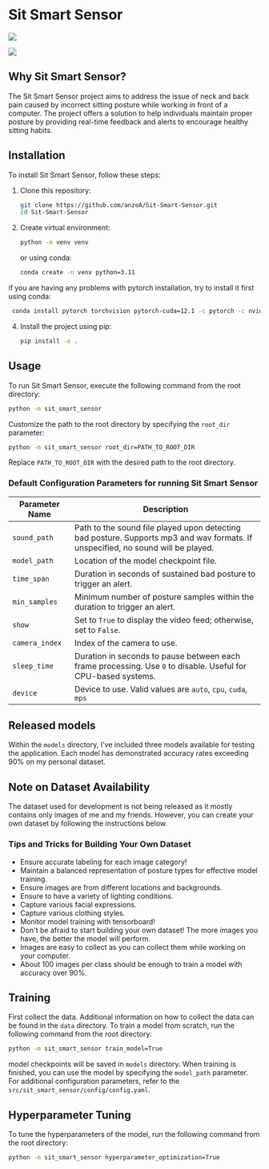 
# Sit Smart Sensor
![](https://github.com/anzeA/Sit-Smart-Sensor/actions/workflows/python-app.yml/badge.svg)

![](https://github.com/anzeA/Sit-Smart-Sensor/blob/main/assets/demo.gif)
## Why Sit Smart Sensor?

The Sit Smart Sensor project aims to address the issue of neck and back pain caused by incorrect sitting posture while working in front of a computer. The project offers a solution to help individuals maintain proper posture by providing real-time feedback and alerts to encourage healthy sitting habits.

## Installation

To install Sit Smart Sensor, follow these steps:

1. Clone this repository:
    ```bash
    git clone https://github.com/anzeA/Sit-Smart-Sensor.git
    cd Sit-Smart-Sensor
    ```
3. Create virtual environment:
    ```bash
    python -m venv venv
    ```
   or using conda:
    ```bash
    conda create -n venv python=3.11
    ```
if you are having any problems with pytorch installation, try to install it first using conda:
   ```bash
    conda install pytorch torchvision pytorch-cuda=12.1 -c pytorch -c nvidia
   ```
4. Install the project using pip:
    ```bash
    pip install -e .
    ```

## Usage

To run Sit Smart Sensor, execute the following command from the root directory:

```bash
python -m sit_smart_sensor
```

Customize the path to the root directory by specifying the `root_dir` parameter:

```bash
python -m sit_smart_sensor root_dir=PATH_TO_ROOT_DIR
```

Replace `PATH_TO_ROOT_DIR` with the desired path to the root directory.

### Default Configuration Parameters for running Sit Smart Sensor

| Parameter Name | Description                                                                                                            |
|----------------|------------------------------------------------------------------------------------------------------------------------|
| `sound_path`   | Path to the sound file played upon detecting bad posture. Supports mp3 and wav formats. If unspecified, no sound will be played. |
| `model_path`   | Location of the model checkpoint file.                                                                                 |
| `time_span`    | Duration in seconds of sustained bad posture to trigger an alert.                                                      |
| `min_samples`  | Minimum number of posture samples within the duration to trigger an alert.                                             |
| `show`         | Set to `True` to display the video feed; otherwise, set to `False`.                                                    |
| `camera_index` | Index of the camera to use.                                                                                            |
| `sleep_time`   | Duration in seconds to pause between each frame processing. Use `0` to disable. Useful for CPU-based systems.          |
 | `device`        | Device to use. Valid values are `auto`, `cpu`, `cuda`, `mps`                                                           |

## Released models
Within the `models` directory, I've included three models available for testing the application. Each model has demonstrated accuracy rates exceeding 90% on my personal dataset.

## Note on Dataset Availability

The dataset used for development is not being released as it mostly contains only images of me and my friends. However, you can create your own dataset by following the instructions below.

### Tips and Tricks for Building Your Own Dataset

- Ensure accurate labeling for each image category!
- Maintain a balanced representation of posture types for effective model training.
- Ensure images are from different locations and backgrounds.
- Ensure to have a variety of lighting conditions.
- Capture various facial expressions.
- Capture various clothing styles.
- Monitor model training with tensorboard!
- Don't be afraid to start building your own dataset! The more images you have, the better the model will perform.
- Images are easy to collect as you can collect them while working on your computer.
- About 100 images per class should be enough to train a model with accuracy over 90%.


## Training
First collect the data. Additional information on how to collect the data can be found in the `data` directory.
To train a model from scratch, run the following command from the root directory:

```bash
python -m sit_smart_sensor train_model=True
```
model checkpoints will be saved in `models` directory. When training is finished, you can use the model by specifying the `model_path` parameter.
For additional configuration parameters, refer to the `src/sit_smart_sensor/config/config.yaml`.

## Hyperparameter Tuning
To tune the hyperparameters of the model, run the following command from the root directory:

```bash
python -m sit_smart_sensor hyperparameter_optimization=True
```

